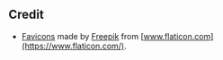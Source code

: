 ## Credit

- [Favicons](https://www.flaticon.com/free-icon/ipod_2213) made by [Freepik](https://www.freepik.com) from [www.flaticon.com](https://www.flaticon.com/).